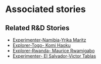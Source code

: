 # Associated stories

<!-- !!DO NOT REMOVE!! start autogenerated hyperlinks -->
## Related R&D Stories
- [Experimenter-Namibia-Yrika Maritz](/stories/?doc=Experimenters_NAM)
- [Explorer\-Togo\- Komi Haoku](/stories/?doc=Explorers_TGO)
- [Explorer\-Rwanda\- Maurice Rwamigabo](/stories/?doc=Explorers_RWA)
- [Experimenter- El Salvador-Victor Tablas](/stories/?doc=Experimenters_SLV)
<!-- !!DO NOT REMOVE!! end autogenerated hyperlinks -->